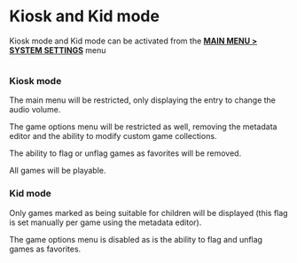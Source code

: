# Kiosk and Kid mode

Kiosk mode and Kid mode can be activated from the [**MAIN MENU > SYSTEM SETTINGS**](../navigation/main-menu.md#system-settings) menu

<figure><img src="https://i.imgur.com/Pfrkc0D.png" alt=""><figcaption></figcaption></figure>

### Kiosk mode

The main menu will be restricted, only displaying the entry to change the audio volume.&#x20;

The game options menu will be restricted as well, removing the metadata editor and the ability to modify custom game collections.&#x20;

The ability to flag or unflag games as favorites will be removed.&#x20;

All games will be playable.

### Kid mode

Only games marked as being suitable for children will be displayed (this flag is set manually per game using the metadata editor).&#x20;

The game options menu is disabled as is the ability to flag and unflag games as favorites.&#x20;

